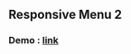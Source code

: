 ## Responsive Menu 2

### Demo : [link](https://sm8uti.github.io/Ui_Compnents/Responsive%20Menu/Menu-2/)
